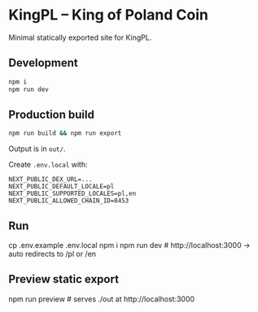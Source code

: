 # KingPL – King of Poland Coin

Minimal statically exported site for KingPL.

## Development

```bash
npm i
npm run dev
```

## Production build

```bash
npm run build && npm run export
```

Output is in `out/`.

Create `.env.local` with:

```
NEXT_PUBLIC_DEX_URL=...
NEXT_PUBLIC_DEFAULT_LOCALE=pl
NEXT_PUBLIC_SUPPORTED_LOCALES=pl,en
NEXT_PUBLIC_ALLOWED_CHAIN_ID=8453
```

## Run
cp .env.example .env.local
npm i
npm run dev       # http://localhost:3000 → auto redirects to /pl or /en

## Preview static export
npm run preview   # serves ./out at http://localhost:3000
